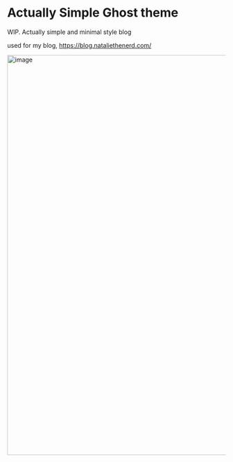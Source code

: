 # Actually Simple Ghost theme

WIP. Actually simple and minimal style blog

used for my blog, https://blog.nataliethenerd.com/

<img width="1352" height="924" alt="image" src="https://github.com/user-attachments/assets/ebb90522-f5cf-4ca7-981f-f87b7482f407" />
